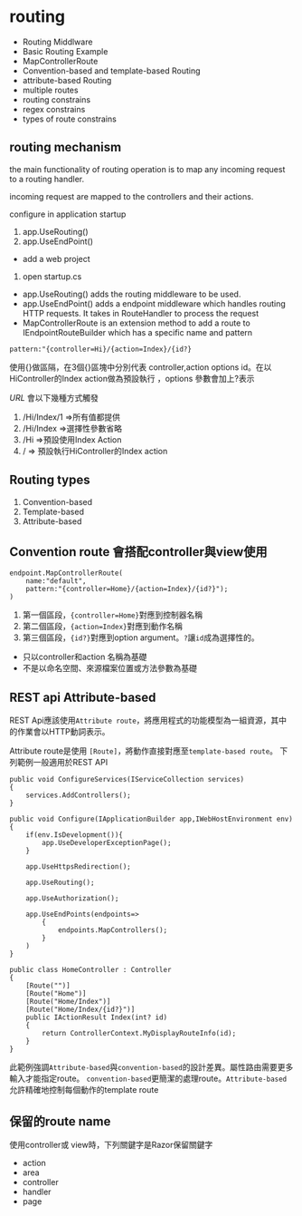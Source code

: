 # routing

- Routing Middlware
- Basic Routing Example
- MapControllerRoute
- Convention-based and template-based Routing
- attribute-based Routing
- multiple routes
- routing constrains
- regex constrains
- types of route constrains


## routing mechanism

the main functionality of routing operation is to map any incoming request to a routing handler.

incoming request are mapped to the controllers and their actions.

configure in application startup
1. app.UseRouting() 
2. app.UseEndPoint()

- add a web project
1. open startup.cs
 - app.UseRouting() adds the routing middleware to be used. 
 - app.UseEndPoint() adds a endpoint middleware which handles routing HTTP requests. It takes in RouteHandler to process the request
 - MapControllerRoute is an extension method to add a route to IEndpointRouteBuilder which has a specific name and pattern

```aspx-csharp
pattern:"{controller=Hi}/{action=Index}/{id?}
```

使用{}做區隔，在3個{}區塊中分別代表 controller,action options id。在以HiController的Index action做為預設執行
，options 參數會加上?表示

*URL* 會以下幾種方式觸發
1. /Hi/Index/1 =>所有值都提供
2. /Hi/Index =>選擇性參數省略
3. /Hi =>預設使用Index Action
4. / => 預設執行HiController的Index action

## Routing types

1. Convention-based
2. Template-based
3. Attribute-based

## Convention route 會搭配controller與view使用

```aspx-csharp
endpoint.MapControllerRoute(
    name:"default",
    pattern:"{controller=Home}/{action=Index}/{id?}");
)
```
1. 第一個區段，`{controller=Home}`對應到控制器名稱
2. 第二個區段，`{action=Index}`對應到動作名稱
3. 第三個區段，`{id?}`對應到option argument。`?`讓`id`成為選擇性的。

- 只以controller和action 名稱為基礎
- 不是以命名空間、來源檔案位置或方法參數為基礎

## REST api Attribute-based
REST Api應該使用`Attribute route`，將應用程式的功能模型為一組資源，其中的作業會以HTTP動詞表示。

Attribute route是使用 `[Route]`，將動作直接對應至`template-based route`。
下列範例一般適用於REST API

```aspx-csharp
public void ConfigureServices(IServiceCollection services)
{
    services.AddControllers();
}

public void Configure(IApplicationBuilder app,IWebHostEnvironment env)
{
    if(env.IsDevelopment()){
        app.UseDeveloperExceptionPage();
    }

    app.UseHttpsRedirection();
    
    app.UseRouting();
    
    app.UseAuthorization();

    app.UseEndPoints(endpoints=>
        {
            endpoints.MapControllers();
        }
    )
}
```

```aspx-csharp
public class HomeController : Controller
{
    [Route("")]
    [Route("Home")]
    [Route("Home/Index")]
    [Route("Home/Index/{id?}")]
    public IActionResult Index(int? id)
    {    
        return ControllerContext.MyDisplayRouteInfo(id);
    }
}
```

此範例強調`Attribute-based`與`convention-based`的設計差異。屬性路由需要更多輸入才能指定route。
`convention-based`更簡潔的處理route。`Attribute-based`允許精確地控制每個動作的template route

## 保留的route name

使用controller或 view時，下列關鍵字是Razor保留關鍵字

- action
- area
- controller
- handler
- page